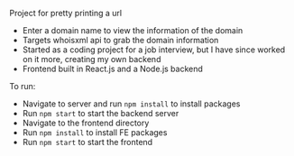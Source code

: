 Project for pretty printing a url
- Enter a domain name to view the information of the domain
- Targets whoisxml api to grab the domain information
- Started as a coding project for a job interview, but I have since worked on it more, creating my own backend
- Frontend built in React.js and a Node.js backend

To run:
- Navigate to server and run `npm install` to install packages
- Run `npm start` to start the backend server
- Navigate to the frontend directory
- Run `npm install` to install FE packages
- Run `npm start` to start the frontend

